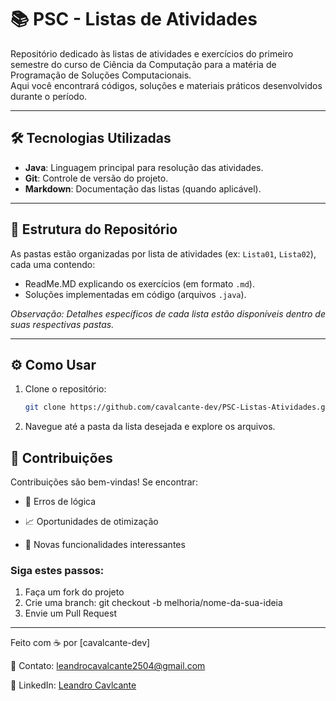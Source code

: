 # 📚 PSC - Listas de Atividades

Repositório dedicado às listas de atividades e exercícios do primeiro semestre do curso de Ciência da Computação para a matéria
de Programação de Soluções Computacionais.  
Aqui você encontrará códigos, soluções e materiais práticos desenvolvidos durante o período.

---

## 🛠 Tecnologias Utilizadas
- **Java**: Linguagem principal para resolução das atividades.
- **Git**: Controle de versão do projeto.
- **Markdown**: Documentação das listas (quando aplicável).

---

## 📂 Estrutura do Repositório
As pastas estão organizadas por lista de atividades (ex: `Lista01`, `Lista02`), cada uma contendo:
- ReadMe.MD explicando os exercícios (em formato `.md`).
- Soluções implementadas em código (arquivos `.java`).

*Observação: Detalhes específicos de cada lista estão disponíveis dentro de suas respectivas pastas.*

---

## ⚙️ Como Usar
1. Clone o repositório:
   ```bash
   git clone https://github.com/cavalcante-dev/PSC-Listas-Atividades.git
2. Navegue até a pasta da lista desejada e explore os arquivos.

## 🤝 Contribuições
Contribuições são bem-vindas! Se encontrar:

- 🐛 Erros de lógica

- 📈 Oportunidades de otimização

- 🧩 Novas funcionalidades interessantes

### Siga estes passos:
1. Faça um fork do projeto
2. Crie uma branch: git checkout -b melhoria/nome-da-sua-ideia
3. Envie um Pull Request

---

Feito com ☕ por [cavalcante-dev] 

📧 Contato: leandrocavalcante2504@gmail.com

🔗 LinkedIn: [Leandro Cavlcante](https://www.linkedin.com/in/leandro-cavalcante-13a63521a/)
